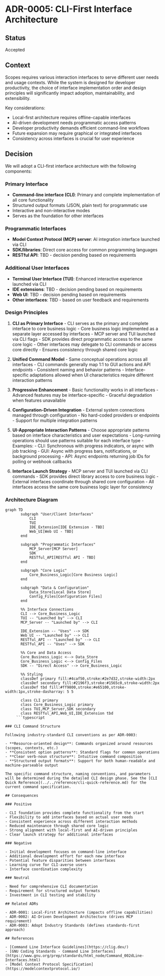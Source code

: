 # ADR-0005: CLI-First Interface Architecture

## Status

Accepted

## Context

Scopes requires various interaction interfaces to serve different user needs and usage contexts. While the system is designed for developer productivity, the choice of interface implementation order and design principles will significantly impact adoption, maintainability, and extensibility.

Key considerations:

- Local-first architecture requires offline-capable interfaces
- AI-driven development needs programmatic access patterns
- Developer productivity demands efficient command-line workflows
- Future expansion may require graphical or integrated interfaces
- Consistency across interfaces is crucial for user experience

## Decision

We will adopt a CLI-first interface architecture with the following components:

### Primary Interface

- **Command-line interface (CLI)**: Primary and complete implementation of all core functionality
- Structured output formats (JSON, plain text) for programmatic use
- Interactive and non-interactive modes
- Serves as the foundation for other interfaces

### Programmatic Interfaces

- **Model Context Protocol (MCP) server**: AI integration interface launched via CLI
- **SDK/libraries**: Direct core access for common programming languages
- **RESTful API**: TBD - decision pending based on requirements

### Additional User Interfaces

- **Terminal User Interface (TUI)**: Enhanced interactive experience launched via CLI
- **IDE extensions**: TBD - decision pending based on requirements
- **Web UI**: TBD - decision pending based on requirements
- **Other interfaces**: TBD - based on user feedback and requirements

### Design Principles

1. **CLI as Primary Interface**
        - CLI serves as the primary and complete interface to core business logic
        - Core business logic implemented as a separate layer accessed by interfaces
        - MCP server and TUI launched via CLI flags
        - SDK provides direct programmatic access to the same core logic
        - Other interfaces may delegate to CLI commands or access core directly
        - Ensures consistency through shared core logic

2. **Unified Command Model**
        - Same conceptual operations across all interfaces
        - CLI commands generally map 1:1 to GUI actions and API endpoints
        - Consistent naming and behavior patterns
        - Interface-specific adaptations allowed when UI characteristics require different interaction patterns

3. **Progressive Enhancement**
        - Basic functionality works in all interfaces
        - Advanced features may be interface-specific
        - Graceful degradation when features unavailable

4. **Configuration-Driven Integration**
        - External system connections managed through configuration
        - No hard-coded providers or endpoints
        - Support for multiple integration patterns

5. **UI-Appropriate Interaction Patterns**
        - Choose appropriate patterns based on interface characteristics and user expectations
        - Long-running operations should use patterns suitable for each interface type
        - Examples:
          - CLI: Synchronous with progress indicators, or async with job tracking
          - GUI: Async with progress bars, notifications, or background processing
          - API: Async endpoints returning job IDs for polling or webhook callbacks

6. **Interface Launch Strategy**
        - MCP server and TUI launched via CLI commands
        - SDK provides direct library access to core business logic
        - External interfaces coordinate through shared core configuration
        - All interfaces access the same core business logic layer for consistency

### Architecture Diagram

```mermaid
graph TD
       subgraph "User/Client Interfaces"
           CLI
           TUI
           IDE_Extension[IDE Extension - TBD]
           Web_UI[Web UI - TBD]
       end

       subgraph "Programmatic Interfaces"
           MCP_Server[MCP Server]
           SDK
           RESTful_API[RESTful API - TBD]
       end

       subgraph "Core Logic"
           Core_Business_Logic[Core Business Logic]
       end

       subgraph "Data & Configuration"
           Data_Store[Local Data Store]
           Config_Files[Configuration Files]
       end

       %% Interface Connections
       CLI --> Core_Business_Logic
       TUI -- "Launched by" --> CLI
       MCP_Server -- "Launched by" --> CLI

       IDE_Extension -- "Uses" --> SDK
       Web_UI -- "Launched by" --> CLI
       RESTful_API -- "Launched by" --> CLI
       RESTful_API -- "Uses" --> SDK

       %% Core and Data Access
       Core_Business_Logic <--> Data_Store
       Core_Business_Logic <--> Config_Files
       SDK -- "Direct Access" --> Core_Business_Logic

       %% Styling
       classDef primary fill:#4caf50,stroke:#2e7d32,stroke-width:2px
       classDef secondary fill:#2196f3,stroke:#1565c0,stroke-width:2px
       classDef tbd fill:#ff9800,stroke:#e65100,stroke-width:1px,stroke-dasharray: 5 5

       class CLI primary
       class Core_Business_Logic primary
       class TUI,MCP_Server,SDK secondary
       class RESTful_API,Web_UI,IDE_Extension tbd
     ```typescript

### CLI Command Structure

Following industry-standard CLI conventions as per ADR-0003:

- **Resource-oriented design**: Commands organized around resources (scopes, contexts, etc.)
- **Consistent option patterns**: Standard flags for common operations
- **Clear verb-noun structure**: Intuitive command composition
- **Structured output formats**: Support for both human-readable and machine-parseable output

The specific command structure, naming conventions, and parameters will be determined during the detailed CLI design phase. See the [CLI Quick Reference](../../reference/cli-quick-reference.md) for the current command specification.

## Consequences

### Positive

- CLI foundation provides complete functionality from the start
- Flexibility to add interfaces based on actual user needs
- Consistent experience across different interaction methods
- Reduced maintenance through shared core logic
- Strong alignment with local-first and AI-driven principles
- Clear launch strategy for additional interfaces

### Negative

- Initial development focuses on command-line interface
- Additional development effort for each new interface
- Potential feature disparities between interfaces
- Learning curve for CLI-averse users
- Interface coordination complexity

### Neutral

- Need for comprehensive CLI documentation
- Requirement for structured output formats
- Investment in CLI testing and stability

## Related ADRs

- ADR-0001: Local-First Architecture (impacts offline capabilities)
- ADR-0002: AI-Driven Development Architecture (drives MCP requirement)
- ADR-0003: Adopt Industry Standards (defines standards-first approach)

## References

- [Command Line Interface Guidelines](https://clig.dev/)
- [GNU Coding Standards - Command Line Interfaces](https://www.gnu.org/prep/standards/html_node/Command_002dLine-Interfaces.html)
- [Model Context Protocol Specification](https://modelcontextprotocol.io/)


